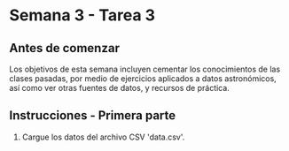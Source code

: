 # Semana 3 - Tarea 3

## Antes de comenzar

Los objetivos de esta semana incluyen cementar los conocimientos de las clases pasadas, por medio de ejercicios aplicados a datos astronómicos, así como ver otras fuentes de datos, y recursos de práctica.

## Instrucciones - Primera parte

1. Cargue los datos del archivo CSV 'data.csv'.